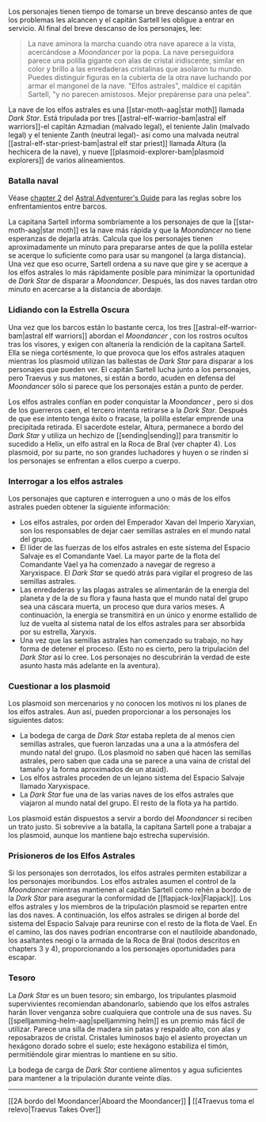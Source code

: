  Los personajes tienen tiempo de tomarse un breve descanso antes de que los problemas les alcancen y el capitán Sartell les obligue a entrar en servicio. Al final del breve descanso de los personajes, lee:  

> La nave aminora la marcha cuando otra nave aparece a la vista, acercándose a  _Moondancer_ por la popa. La nave perseguidora parece una polilla gigante con alas de cristal iridiscente, similar en color y brillo a las enredaderas cristalinas que asolaron tu mundo. Puedes distinguir figuras en la cubierta de la otra nave luchando por armar el mangonel de la nave.
> "Elfos astrales", maldice el capitán Sartell, "y no parecen amistosos. Mejor prepárense para una pelea".

La nave de los elfos astrales es una [[star-moth-aag|star moth]] llamada  _Dark Star_. Está tripulada por tres [[astral-elf-warrior-bam|astral elf warriors]]-el capitán Azmadian (malvado legal), el teniente Jalin (malvado legal) y el teniente Zanth (neutral legal)- así como una malvada neutral [[astral-elf-star-priest-bam|astral elf star priest]] llamada Altura (la hechicera de la nave), y nueve [[plasmoid-explorer-bam|plasmoid explorers]] de varios alineamientos.  

### Batalla naval

Véase [chapter 2](https://5etools-mirror-1.github.io/variantrules.html#ship-to-ship%20combat_aag) del [Astral Adventurer's Guide](https://5etools-mirror-1.github.io/book.html#AAG) para las reglas sobre los enfrentamientos entre barcos.

La capitana Sartell informa sombríamente a los personajes de que la [[star-moth-aag|star moth]] es la nave más rápida y que la  _Moondancer_ no tiene esperanzas de dejarla atrás. Calcula que los personajes tienen aproximadamente un minuto para prepararse antes de que la polilla estelar se acerque lo suficiente como para usar su mangonel (a larga distancia). Una vez que eso ocurre, Sartell ordena a su nave que gire y se acerque a los elfos astrales lo más rápidamente posible para minimizar la oportunidad de  _Dark Star_ de disparar a  _Moondancer_. Después, las dos naves tardan otro minuto en acercarse a la distancia de abordaje.

### Lidiando con la Estrella Oscura

Una vez que los barcos están lo bastante cerca, los tres [[astral-elf-warrior-bam|astral elf warriors]] abordan el  _Moondancer_ , con los rostros ocultos tras los visores, y exigen con altanería la rendición de la capitana Sartell. Ella se niega cortésmente, lo que provoca que los elfos astrales ataquen mientras los plasmoid utilizan las ballestas de  _Dark Star_ para disparar a los personajes que pueden ver. El capitán Sartell lucha junto a los personajes, pero Traevus y sus matones, si están a bordo, acuden en defensa del  _Moondancer_ sólo si parece que los personajes están a punto de perder.

Los elfos astrales confían en poder conquistar la  _Moondancer_ , pero si dos de los guerreros caen, el tercero intenta retirarse a la  _Dark Star_. Después de que ese intento tenga éxito o fracase, la polilla estelar emprende una precipitada retirada. El sacerdote estelar, Altura, permanece a bordo del  _Dark Star_ y utiliza un hechizo de [[sending|sending]] para transmitir lo sucedido a Helix, un elfo astral en la Roca de Bral (ver chapter 4). Los plasmoid, por su parte, no son grandes luchadores y huyen o se rinden si los personajes se enfrentan a ellos cuerpo a cuerpo.

### Interrogar a los elfos astrales

Los personajes que capturen e interroguen a uno o más de los elfos astrales pueden obtener la siguiente información:  

  * Los elfos astrales, por orden del Emperador Xavan del Imperio Xaryxian, son los responsables de dejar caer semillas astrales en el mundo natal del grupo.
  * El líder de las fuerzas de los elfos astrales en este sistema del Espacio Salvaje es el Comandante Vael. La mayor parte de la flota del Comandante Vael ya ha comenzado a navegar de regreso a Xaryxispace. El  _Dark Star_ se quedó atrás para vigilar el progreso de las semillas astrales.
  * Las enredaderas y las plagas astrales se alimentarán de la energía del planeta y de la de su flora y fauna hasta que el mundo natal del grupo sea una cáscara muerta, un proceso que dura varios meses. A continuación, la energía se transmitirá en un único y enorme estallido de luz de vuelta al sistema natal de los elfos astrales para ser absorbida por su estrella, Xaryxis.
  * Una vez que las semillas astrales han comenzado su trabajo, no hay forma de detener el proceso. (Esto no es cierto, pero la tripulación del  _Dark Star_ así lo cree. Los personajes no descubrirán la verdad de este asunto hasta más adelante en la aventura).

### Cuestionar a los plasmoid

Los plasmoid son mercenarios y no conocen los motivos ni los planes de los elfos astrales. Aun así, pueden proporcionar a los personajes los siguientes datos:

  * La bodega de carga de  _Dark Star_ estaba repleta de al menos cien semillas astrales, que fueron lanzadas una a una a la atmósfera del mundo natal del grupo. (Los plasmoid no saben qué hacen las semillas astrales, pero saben que cada una se parece a una vaina de cristal del tamaño y la forma aproximados de un ataúd).
  * Los elfos astrales proceden de un lejano sistema del Espacio Salvaje llamado Xaryxispace.
  * La  _Dark Star_ fue una de las varias naves de los elfos astrales que viajaron al mundo natal del grupo. El resto de la flota ya ha partido.

Los plasmoid están dispuestos a servir a bordo del  _Moondancer_ si reciben un trato justo. Si sobrevive a la batalla, la capitana Sartell pone a trabajar a los plasmoid, aunque los mantiene bajo estrecha supervisión.

### Prisioneros de los Elfos Astrales

Si los personajes son derrotados, los elfos astrales permiten estabilizar a los personajes moribundos. Los elfos astrales asumen el control de la  _Moondancer_ mientras mantienen al capitán Sartell como rehén a bordo de la  _Dark Star_ para asegurar la conformidad de [[flapjack-lox|Flapjack]]. Los elfos astrales y los miembros de la tripulación plasmoid se reparten entre las dos naves. A continuación, los elfos astrales se dirigen al borde del sistema del Espacio Salvaje para reunirse con el resto de la flota de Vael. En el camino, las dos naves podrían encontrarse con el nautiloide abandonado, los asaltantes neogi o la armada de la Roca de Bral (todos descritos en chapters 3 y 4), proporcionando a los personajes oportunidades para escapar.  

### Tesoro

La _Dark Star_ es un buen tesoro; sin embargo, los tripulantes plasmoid supervivientes recomiendan abandonarlo, sabiendo que los elfos astrales harán llover venganza sobre cualquiera que controle una de sus naves. Su [[spelljamming-helm-aag|spelljamming helm]] es un premio más fácil de utilizar. Parece una silla de madera sin patas y respaldo alto, con alas y reposabrazos de cristal. Cristales luminosos bajo el asiento proyectan un hexágono dorado sobre el suelo; este hexágono estabiliza el timón, permitiéndole girar mientras lo mantiene en su sitio.

La bodega de carga de  _Dark Star_ contiene alimentos y agua suficientes para mantener a la tripulación durante veinte días.

* * *

[[2A bordo del Moondancer|Aboard the Moondancer]] **|** [[4Traevus toma el relevo|Traevus Takes Over]]

